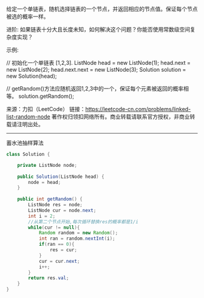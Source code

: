 给定一个单链表，随机选择链表的一个节点，并返回相应的节点值。保证每个节点被选的概率一样。

进阶:
如果链表十分大且长度未知，如何解决这个问题？你能否使用常数级空间复杂度实现？

示例:

// 初始化一个单链表 [1,2,3].
ListNode head = new ListNode(1);
head.next = new ListNode(2);
head.next.next = new ListNode(3);
Solution solution = new Solution(head);

// getRandom()方法应随机返回1,2,3中的一个，保证每个元素被返回的概率相等。
solution.getRandom();

来源：力扣（LeetCode）
链接：https://leetcode-cn.com/problems/linked-list-random-node
著作权归领扣网络所有。商业转载请联系官方授权，非商业转载请注明出处。

----

蓄水池抽样算法

```java
class Solution {

    private ListNode node;
    
    public Solution(ListNode head) {
        node = head;
    }
    
    public int getRandom() {
        ListNode res = node;
        ListNode cur = node.next;
        int i = 2;
        //从第二个节点开始,每次循环替换res的概率都是1/i
        while(cur != null){
            Random random = new Random();
            int ran = random.nextInt(i);
            if(ran == 0){
                res = cur;
            }
            cur = cur.next;
            i++;
        }
        return res.val;
    }
}
```